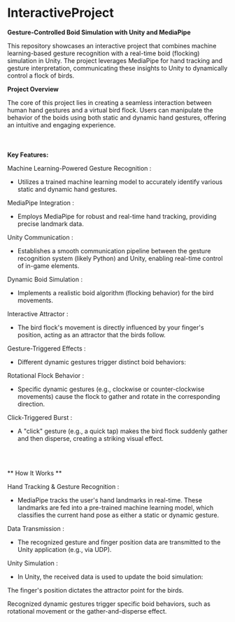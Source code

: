 # InteractiveProject

**Gesture-Controlled Boid Simulation with Unity and MediaPipe**  

This repository showcases an interactive project that combines machine learning-based gesture recognition with a real-time boid (flocking) simulation in Unity. The project leverages MediaPipe for hand tracking and gesture interpretation, communicating these insights to Unity to dynamically control a flock of birds.

**Project Overview**  

The core of this project lies in creating a seamless interaction between human hand gestures and a virtual bird flock. Users can manipulate the behavior of the boids using both static and dynamic hand gestures, offering an intuitive and engaging experience.   
<br>
<br>    
**Key Features:**  

Machine Learning-Powered Gesture Recognition :   
- Utilizes a trained machine learning model to accurately identify various static and dynamic hand gestures.

MediaPipe Integration :   
- Employs MediaPipe for robust and real-time hand tracking, providing precise landmark data.

Unity Communication :   
- Establishes a smooth communication pipeline between the gesture recognition system (likely Python) and Unity, enabling real-time control of in-game elements.

Dynamic Boid Simulation :   
- Implements a realistic boid algorithm (flocking behavior) for the bird movements.

Interactive Attractor :   
- The bird flock's movement is directly influenced by your finger's position, acting as an attractor that the birds follow.

Gesture-Triggered Effects :   
- Different dynamic gestures trigger distinct boid behaviors:

Rotational Flock Behavior :   
- Specific dynamic gestures (e.g., clockwise or counter-clockwise movements) cause the flock to gather and rotate in the corresponding direction.

Click-Triggered Burst :   
- A "click" gesture (e.g., a quick tap) makes the bird flock suddenly gather and then disperse, creating a striking visual effect.
<br>
<br>

** How It Works **  

Hand Tracking & Gesture Recognition :   
- MediaPipe tracks the user's hand landmarks in real-time. These landmarks are fed into a pre-trained machine learning model, which classifies the current hand pose as either a static or dynamic gesture.

Data Transmission :   
- The recognized gesture and finger position data are transmitted to the Unity application (e.g., via UDP).

Unity Simulation :   
- In Unity, the received data is used to update the boid simulation:

The finger's position dictates the attractor point for the birds.

Recognized dynamic gestures trigger specific boid behaviors, such as rotational movement or the gather-and-disperse effect.
